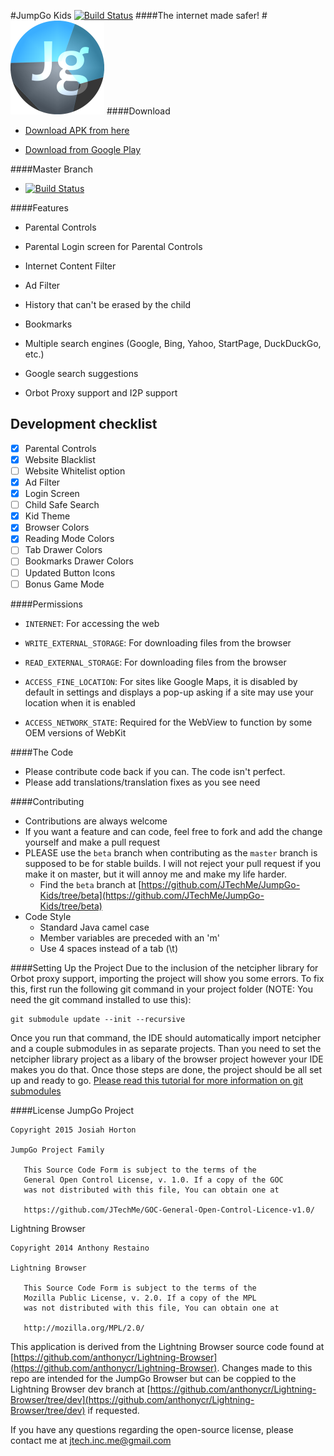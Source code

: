 #JumpGo Kids [![Build Status](https://travis-ci.org/JTechMe/JumpGo.svg)](https://travis-ci.org/JTechMe/JumpGo)
####The internet made safer!
#![](ic_launcher_small.png)
####Download
* [Download APK from here](https://github.com/JTechMe/JumpGo-Kids/releases)

* [Download from Google Play](https://play.google.com/store/apps/details?id=com.jtechme.jumpgo)

####Master Branch
* [![Build Status](https://travis-ci.org/JTechMe/JumpGo.svg)](https://travis-ci.org/JTechMe/JumpGo)

####Features
* Parental Controls
 * Parental Login screen for Parental Controls
 * Internet Content Filter
 * Ad Filter
 * History that can't be erased by the child

* Bookmarks

* Multiple search engines (Google, Bing, Yahoo, StartPage, DuckDuckGo, etc.)

* Google search suggestions

* Orbot Proxy support and I2P support

## Development checklist
- [x] Parental Controls
 - [x] Website Blacklist
 - [ ] Website Whitelist option
 - [x] Ad Filter
 - [x] Login Screen
- [ ] Child Safe Search
- [x] Kid Theme
 - [x] Browser Colors
 - [x] Reading Mode Colors
 - [ ] Tab Drawer Colors
 - [ ] Bookmarks Drawer Colors
 - [ ] Updated Button Icons
- [ ] Bonus Game Mode

####Permissions

* ````INTERNET````: For accessing the web

* ````WRITE_EXTERNAL_STORAGE````: For downloading files from the browser

* ````READ_EXTERNAL_STORAGE````: For downloading files from the browser

* ````ACCESS_FINE_LOCATION````: For sites like Google Maps, it is disabled by default in settings and displays a pop-up asking if a site may use your location when it is enabled

* ````ACCESS_NETWORK_STATE````: Required for the WebView to function by some OEM versions of WebKit

####The Code
* Please contribute code back if you can. The code isn't perfect.
* Please add translations/translation fixes as you see need

####Contributing
* Contributions are always welcome
* If you want a feature and can code, feel free to fork and add the change yourself and make a pull request
* PLEASE use the ````beta```` branch when contributing as the ````master```` branch is supposed to be for stable builds. I will not reject your pull request if you make it on master, but it will annoy me and make my life harder.
  * Find the ````beta```` branch at [https://github.com/JTechMe/JumpGo-Kids/tree/beta](https://github.com/JTechMe/JumpGo-Kids/tree/beta)
* Code Style
    * Standard Java camel case
    * Member variables are preceded with an 'm'
    * Use 4 spaces instead of a tab (\t)

####Setting Up the Project
Due to the inclusion of the netcipher library for Orbot proxy support, importing the project will show you some errors. To fix this, first run the following git command in your project folder (NOTE: You need the git command installed to use this):
````
git submodule update --init --recursive
````
Once you run that command, the IDE should automatically import netcipher and a couple submodules in as separate projects. Than you need to set the netcipher library project as a libary of the browser project however your IDE makes you do that. Once those steps are done, the project should be all set up and ready to go. [Please read this tutorial for more information on git submodules](http://www.vogella.com/tutorials/Git/article.html#submodules)

####License
JumpGo Project
````
Copyright 2015 Josiah Horton

JumpGo Project Family

   This Source Code Form is subject to the terms of the 
   General Open Control License, v. 1.0. If a copy of the GOC 
   was not distributed with this file, You can obtain one at 
   
   https://github.com/JTechMe/GOC-General-Open-Control-Licence-v1.0/
````
Lightning Browser
````
Copyright 2014 Anthony Restaino

Lightning Browser

   This Source Code Form is subject to the terms of the 
   Mozilla Public License, v. 2.0. If a copy of the MPL 
   was not distributed with this file, You can obtain one at 
   
   http://mozilla.org/MPL/2.0/
````
This application is derived from the Lightning Browser source code found at [https://github.com/anthonycr/Lightning-Browser](https://github.com/anthonycr/Lightning-Browser). Changes made to this repo are intended for the JumpGo Browser but can be coppied to the Lightning Browser dev branch at [https://github.com/anthonycr/Lightning-Browser/tree/dev](https://github.com/anthonycr/Lightning-Browser/tree/dev) if requested.

If you have any questions regarding the open-source license, please contact me at [jtech.inc.me@gmail.com](jtech.inc.me@gmail.com)
